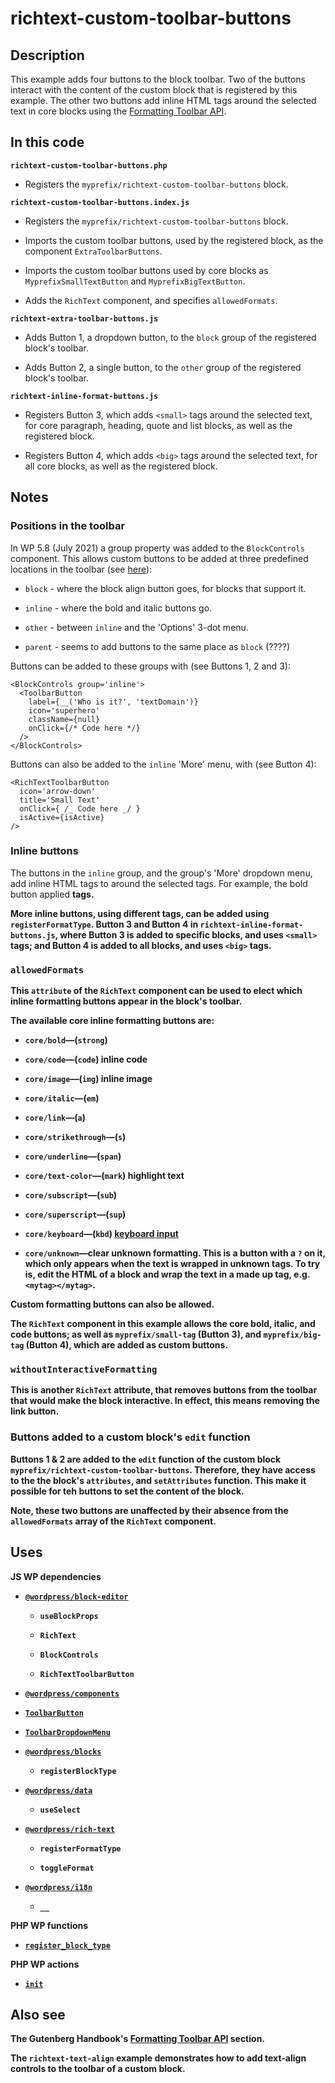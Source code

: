 # richtext-custom-toolbar-buttons

## Description

This example adds four buttons to the block toolbar. Two of the buttons interact with the content of the custom block that is registered by this example. The other two buttons add inline HTML tags around the selected text in core blocks using the [Formatting Toolbar API](https://developer.wordpress.org/block-editor/how-to-guides/format-api/).

## In this code

**`richtext-custom-toolbar-buttons.php`**

- Registers the `myprefix/richtext-custom-toolbar-buttons` block.

**`richtext-custom-toolbar-buttons.index.js`**

- Registers the `myprefix/richtext-custom-toolbar-buttons` block.

- Imports the custom toolbar buttons, used by the registered block, as the component `ExtraToolbarButtons`.

- Imports the custom toolbar buttons used by core blocks as `MyprefixSmallTextButton` and `MyprefixBigTextButton`.

- Adds the `RichText` component, and specifies `allowedFormats`.

**`richtext-extra-toolbar-buttons.js`**

- Adds Button 1, a dropdown button, to the `block` group of the registered block's toolbar.

- Adds Button 2, a single button, to the `other` group of the registered block's toolbar.

**`richtext-inline-format-buttons.js`**

- Registers Button 3, which adds `<small>` tags around the selected text, for core paragraph, heading, quote and list blocks, as well as the registered block.

- Registers Button 4, which adds `<big>` tags around the selected text, for all core blocks, as well as the registered block.

## Notes

### Positions in the toolbar

In WP 5.8 (July 2021) a group property was added to the `BlockControls` component. This allows custom buttons to be added at three predefined locations in the toolbar (see [here](https://github.com/WordPress/gutenberg/blob/trunk/packages/block-editor/src/components/block-toolbar/index.js#L152)):

- `block` - where the block align button goes, for blocks that support it.

- `inline` - where the bold and italic buttons go.

- `other` - between `inline` and the 'Options' 3-dot menu.

- `parent` - seems to add buttons to the same place as `block` (????)

Buttons can be added to these groups with (see Buttons 1, 2 and 3):

```
<BlockControls group='inline'>
  <ToolbarButton
    label={__('Who is it?', 'textDomain')}
    icon='superhero'
    className={null}
    onClick={/* Code here */}
  />
</BlockControls>
```

Buttons can also be added to the `inline` 'More' menu, with (see Button 4):

```
<RichTextToolbarButton
  icon='arrow-down'
  title='Small Text'
  onClick={ /_ Code here _/ }
  isActive={isActive}
/>
```

### Inline buttons

The buttons in the `inline` group, and the group's 'More' dropdown menu, add inline HTML tags to around the selected tags. For example, the bold button applied <strong> tags.

More inline buttons, using different tags, can be added using `registerFormatType`. Button 3 and Button 4 in `richtext-inline-format-buttons.js`, where Button 3 is added to specific blocks, and uses `<small>` tags; and Button 4 is added to all blocks, and uses `<big>` tags.

### `allowedFormats`

This `attribute` of the `RichText` component can be used to elect which inline formatting buttons appear in the block's toolbar.

The available core inline formatting buttons are:

- `core/bold`—(`strong`)

- `core/code`—(`code`) inline code

- `core/image`—(`img`) inline image

- `core/italic`—(`em`)

- `core/link`—(`a`)

- `core/strikethrough`—(`s`)

- `core/underline`—(`span`)

- `core/text-color`—(`mark`) highlight text

- `core/subscript`—(`sub`)

- `core/superscript`—(`sup`)

- `core/keyboard`—(`kbd`) [keyboard input](https://developer.mozilla.org/en-US/docs/Web/HTML/Element/kbd)

- `core/unknown`—clear unknown formatting. This is a button with a `?` on it, which only appears when the text is wrapped in unknown tags. To try is, edit the HTML of a block and wrap the text in a made up tag, e.g. `<mytag></mytag>`.

Custom formatting buttons can also be allowed.

The `RichText` component in this example allows the core bold, italic, and code buttons; as well as `myprefix/small-tag` (Button 3), and `myprefix/big-tag` (Button 4), which are added as custom buttons.

### `withoutInteractiveFormatting`

This is another `RichText` attribute, that removes buttons from the toolbar that would make the block interactive. In effect, this means removing the link button.

### Buttons added to a custom block's `edit` function

Buttons 1 & 2 are added to the `edit` function of the custom block `myprefix/richtext-custom-toolbar-buttons`. Therefore, they have access to the the block's `attributes`, and `setAttributes` function. This make it possible for teh buttons to set the content of the block.

Note, these two buttons are unaffected by their absence from the `allowedFormats` array of the `RichText` component.

## Uses

**JS WP dependencies**

- [`@wordpress/block-editor`](https://developer.wordpress.org/block-editor/reference-guides/packages/packages-block-editor/)

  - `useBlockProps`

  - `RichText`

  - `BlockControls`

  - `RichTextToolbarButton`

- [`@wordpress/components`](https://developer.wordpress.org/block-editor/reference-guides/components/)

- [`ToolbarButton`](https://developer.wordpress.org/block-editor/reference-guides/components/toolbar-button/)

- [`ToolbarDropdownMenu`](https://developer.wordpress.org/block-editor/reference-guides/components/toolbar-dropdown-menu/)

- [`@wordpress/blocks`](https://developer.wordpress.org/block-editor/reference-guides/packages/packages-blocks/)

  - `registerBlockType`

- [`@wordpress/data`](https://developer.wordpress.org/block-editor/reference-guides/packages/packages-data/)

  - `useSelect`

- [`@wordpress/rich-text`](https://developer.wordpress.org/block-editor/reference-guides/packages/packages-rich-text/)

  - `registerFormatType`

  - `toggleFormat`

- [`@wordpress/i18n`](https://developer.wordpress.org/block-editor/reference-guides/packages/packages-i18n/)

  - `__`

**PHP WP functions**

- [`register_block_type`](https://developer.wordpress.org/reference/functions/register_block_type/)

**PHP WP actions**

- [`init`](https://developer.wordpress.org/reference/hooks/init/)

## Also see

The Gutenberg Handbook's [Formatting Toolbar API](https://developer.wordpress.org/block-editor/how-to-guides/format-api/) section.

The `richtext-text-align` example demonstrates how to add text-align controls to the toolbar of a custom block.
